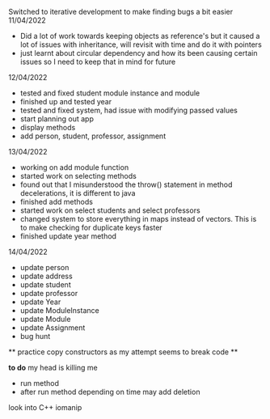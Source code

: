 
Switched to iterative development to make finding bugs a bit easier
11/04/2022 
+ Did a lot of work towards keeping objects as reference's but it caused a lot of issues with inheritance, will revisit with time and do it with pointers
+ just learnt about circular dependency and how its been causing certain issues so I need to keep that in mind for future 

12/04/2022
+ tested and fixed student module instance and module
+ finished up and tested year
+ tested and fixed system, had issue with modifying passed values
+ start planning out app
+ display methods
+ add person, student, professor, assignment

13/04/2022
+ working on add module function
+ started work on selecting methods 
+ found out that I misunderstood the throw() statement in method decelerations, it is different to java
+ finished add methods
+ started work on select students and select professors
+ changed system to store everything in maps instead of vectors. This is to make checking for duplicate keys faster
+ finished update year method

14/04/2022
+ update person
+ update address
+ update student
+ update professor
+ update Year
+ update ModuleInstance
+ update Module
+ update Assignment
+ bug hunt

** practice copy constructors as my attempt seems to break code **

**to do** my head is killing me
* run method
* after run method depending on time may add deletion


look into C++ iomanip